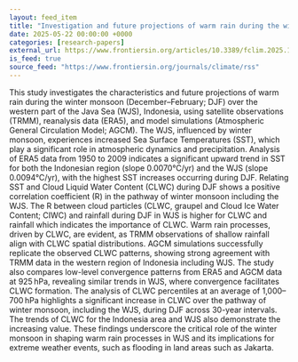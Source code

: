```yaml
---
layout: feed_item
title: "Investigation and future projections of warm rain during the winter monsoon in the Western Java Sea, Indonesia"
date: 2025-05-22 00:00:00 +0000
categories: [research-papers]
external_url: https://www.frontiersin.org/articles/10.3389/fclim.2025.1581382
is_feed: true
source_feed: "https://www.frontiersin.org/journals/climate/rss"
---
```


This study investigates the characteristics and future projections of warm rain during the winter monsoon (December–February; DJF) over the western part of the Java Sea (WJS), Indonesia, using satellite observations (TRMM), reanalysis data (ERA5), and model simulations (Atmospheric General Circulation Model; AGCM). The WJS, influenced by winter monsoon, experiences increased Sea Surface Temperatures (SST), which play a significant role in atmospheric dynamics and precipitation. Analysis of ERA5 data from 1950 to 2009 indicates a significant upward trend in SST for both the Indonesian region (slope 0.0070°C/yr) and the WJS (slope 0.0094°C/yr), with the highest SST increases occurring during DJF. Relating SST and Cloud Liquid Water Content (CLWC) during DJF shows a positive correlation coefficient (R) in the pathway of winter monsoon including the WJS. The R between cloud particles (CLWC, graupel and Cloud Ice Water Content; CIWC) and rainfall during DJF in WJS is higher for CLWC and rainfall which indicates the importance of CLWC. Warm rain processes, driven by CLWC, are evident, as TRMM observations of shallow rainfall align with CLWC spatial distributions. AGCM simulations successfully replicate the observed CLWC patterns, showing strong agreement with TRMM data in the western region of Indonesia including WJS. The study also compares low-level convergence patterns from ERA5 and AGCM data at 925 hPa, revealing similar trends in WJS, where convergence facilitates CLWC formation. The analysis of CLWC percentiles at an average of 1,000–700 hPa highlights a significant increase in CLWC over the pathway of winter monsoon, including the WJS, during DJF across 30-year intervals. The trends of CLWC for the Indonesia area and WJS also demonstrate the increasing value. These findings underscore the critical role of the winter monsoon in shaping warm rain processes in WJS and its implications for extreme weather events, such as flooding in land areas such as Jakarta.
